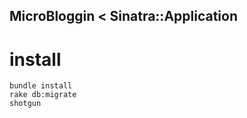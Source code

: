 MicroBloggin < Sinatra::Application
----------------------------------

install
=======

    bundle install
    rake db:migrate
    shotgun




